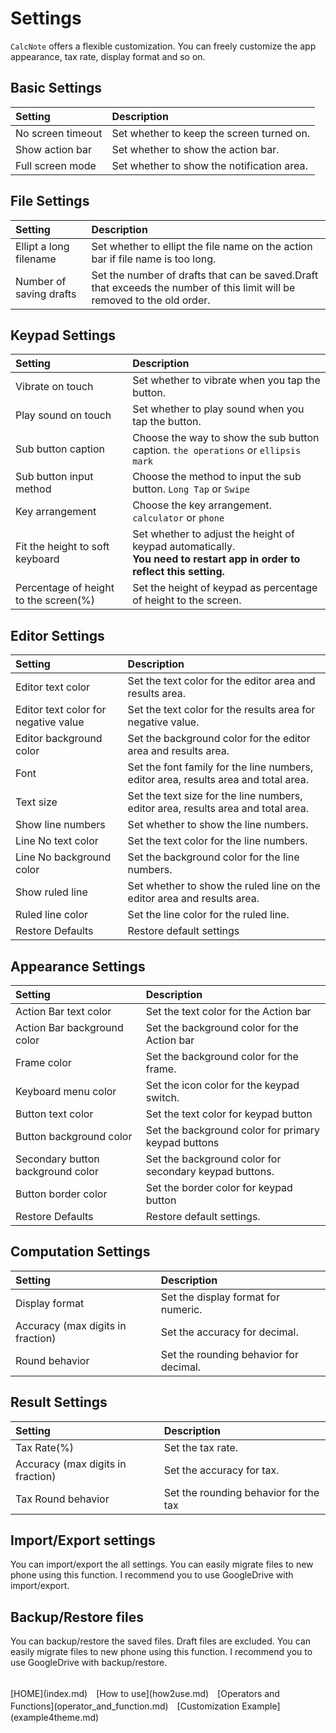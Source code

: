 # Settings
`CalcNote` offers a flexible customization. You can freely customize the app appearance, tax rate, display format and so on.

## Basic Settings
|Setting|Description|
|:-----------|:------------|
No screen timeout|Set whether to keep the screen turned on.
Show action bar|Set whether to show the action bar.
Full screen mode|Set whether to show the notification area.

## File Settings
|Setting|Description|
|:-----------|:------------|
Ellipt a long filename|Set whether to ellipt the file name on the action bar if file name is too long.
Number of saving drafts|Set the number of drafts that can be saved.Draft that exceeds the number of this limit will be removed to the old order.

## Keypad Settings
|Setting|Description|
|:-----------|:------------|
Vibrate on touch|Set whether to vibrate when you tap the button.
Play sound on touch|Set whether to play sound when you tap the button.
Sub button caption|Choose the way to show the sub button caption. `the operations` or `ellipsis mark`
Sub button input method|Choose the method to input the sub button. `Long Tap` or `Swipe`
Key arrangement|Choose the key arrangement. `calculator` or `phone`
Fit the height to soft keyboard|Set whether to adjust the height of keypad automatically.<br>**You need to restart app in order to reflect this setting.**
Percentage of height to the screen(%)|Set the height of keypad as percentage of height to the screen.

## Editor Settings
|Setting|Description|
|:-----------|:------------|
Editor text color|Set the text color for the editor area and results area.
Editor text color for negative value|Set the text color for the results area for negative value.
Editor background color|Set the background color for the editor area and results area.
Font|Set the font family for the line numbers, editor area, results area and total area.
Text size|Set the text size for the line numbers, editor area, results area and total area.
Show line numbers|Set whether to show the line numbers.
Line No text color|Set the text color for the line numbers.
Line No background color|Set the background color for the line numbers.
Show ruled line|Set whether to show the ruled line on the editor area and results area.
Ruled line color|Set the line color for the ruled line.
Restore Defaults|Restore default settings

## Appearance Settings
|Setting|Description|
|:-----------|:------------|
Action Bar text color|Set the text color for the Action bar
Action Bar background color|Set the background color for the Action bar
Frame color|Set the background color for the frame.
Keyboard menu color|Set the icon color for the keypad switch.
Button text color|Set the text color for keypad button
Button background color|Set the background color for primary keypad buttons
Secondary button background color|Set the background color for secondary keypad buttons.
Button border color|Set the border color for keypad button
Restore Defaults|Restore default settings.

## Computation Settings
|Setting|Description|
|:-----------|:------------|
Display format|Set the display format for numeric.
Accuracy (max digits in fraction)|Set the accuracy for decimal.
Round behavior|Set the rounding behavior for decimal.

## Result Settings
|Setting|Description|
|:-----------|:------------|
Tax Rate(%)|Set the tax rate.
Accuracy (max digits in fraction)|Set the accuracy for tax.
Tax Round behavior|Set the rounding behavior for the tax

## Import/Export settings
You can import/export the all settings. You can easily migrate files to new phone using this function. I recommend you to use GoogleDrive with import/export.

## Backup/Restore files
You can backup/restore the saved files. Draft files are excluded. You can easily migrate files to new phone using this function. I recommend you to use GoogleDrive with backup/restore.

<br>
[HOME](index.md)　[How to use](how2use.md)　[Operators and Functions](operator_and_function.md)　[Customization Example](example4theme.md)  

